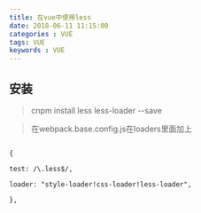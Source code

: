 ```yaml
---
title: 在vue中使用less
date: 2018-06-11 11:15:00
categories : VUE
tags: VUE
keywords : VUE
---
```



## 安装

> cnpm install less less-loader --save

> 在webpack.base.config.js在loaders里面加上


```

{

test: /\.less$/,

loader: "style-loader!css-loader!less-loader",

},
```


<style scoped lang="less">